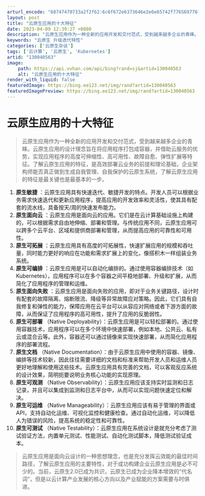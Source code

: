 ```yaml
---
arturl_encode: "68747470733a2f2f62:6c6f672e6373646e2e6e65742f776569776f796f6e7a68652f:61727469636c652f64657461696c732f313330303430353633"
layout: post
title: "云原生应用的十大特征"
date: 2023-04-09 12:39:27 +0800
description: "云原生应用作为一种全新的应用开发和交付范式，受到越来越多企业的青睐。了解云原生应用的特征，是高效部署"
keywords: "云原生 升级迭代特性"
categories: ['云原生杂谈']
tags: ['云计算', '云原生', 'Kubernetes']
artid: "130040563"
image:
    path: https://api.vvhan.com/api/bing?rand=sj&artid=130040563
    alt: "云原生应用的十大特征"
render_with_liquid: false
featuredImage: https://bing.ee123.net/img/rand?artid=130040563
featuredImagePreview: https://bing.ee123.net/img/rand?artid=130040563
---
```


# 云原生应用的十大特征

> 云原生应用作为一种全新的应用开发和交付范式，受到越来越多企业的青睐。云原生应用的设计理念旨在将应用程序打包成容器，并借助云服务的优势，实现应用程序的高度可伸缩性、高可用性、故障自愈、弹性扩展等特征。了解云原生应用的特征，是高效部署云业务的前提和理论基础，企业架构师能否真正做到生成自我管理、自我保护的云原生系统，了解云原生应用的特征是最关键也是最基本的一步。

1. **原生敏捷**
   ：云原生应用具有快速迭代、敏捷开发的特点。开发人员可以根据业务需求快速迭代和更新应用程序，提高应用的开发效率和灵活性，使其具有配套的流水线，具备按天/周的快速发布能力。
2. **原生面向云**
   ：云原生应用是面向云的应用。它们是在云计算基础设施上构建的，可以根据需求自由地伸缩、部署和管理。与传统应用不同，云原生应用可以跨多个云平台、区域和提供商部署和管理，从而提高应用的可靠性和可用性。
3. **原生可拓展**
   ：云原生应用具有高度的可拓展性，快速扩展应用的规模和吞吐量，同时能力更好的响应在功能和需求扩展上的变化，像搭积木一样组装业务系统。
4. **原生可编排**
   ：云原生应用是可以自动化编排的。通过使用容器编排技术（如Kubernetes），应用程序可以在多个容器之间平稳地部署、升级和扩展，从而简化了应用程序的管理和运维。
5. **原生面向失败**
   ：云原生应用是面向失败的应用，即对于业务关键路径，设计时有配套的故障隔离、熔断限流、降级等异常故障应对策略。因此，它们具有自我修复和弹性的能力，保障应用在云平台可以从容应对网络或者下游方面的故障，从而保证了应用程序的高可用性，提升了应用的反脆弱性。
6. **原生可部署**
   （Native Deployability）：云原生应用是可以轻松部署的。通过使用容器技术，应用程序可以在多个环境中快速部署，例如本地、公共云、私有云或混合云等。此外，容器还可以通过镜像来实现快速部署，从而简化应用程序的部署流程。
7. **原生文档**
   （Native Documentation）：由于云原生应用中使用的容器、镜像、编排等技术较新，因此往往需要详细的文档和标准来帮助开发人员和运维人员更好地理解和使用这些技术。云原生应用具有完善的文档，可以客观反应系统的设计效果，简明扼要说明业务核心功能的实现原理。
8. **原生可观测**
   （Native Observability）：云原生应用应该支持实时监测和日志记录，并且可以集成到监测和日志平台中，从而可以实现问题快速定位和解决。
9. **原生可运维**
   （Native Manageability）：云原生应用应该有易于管理的界面或API，支持自动化运维、可视化监控和健康检查。通过自动化运维，可以降低人为错误的风险，提高系统的稳定性和可靠性。
10. **原生可测试**
    （Native Testability）：云原生应用在系统设计是就充分考虑了测试验证方法，内置单元测试、性能测试、自动化测试脚本，降低测试验证成本。

> 云原生应用是面向云设计的一种思想理念，也是充分发挥云效能的最佳时间路径，了解云原生应用的主要特性，对于成功构建企业云原生应用是必不可少的。当前，云原生2.0已成为共识，云原生已成为企业降本增效的“代名词”，但是以云计算产业发展的核心方向以及产业赋能的方案需要与时俱进。